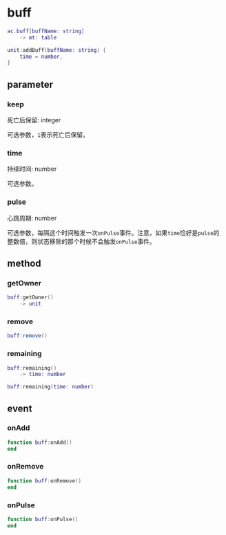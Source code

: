 # buff
```lua
ac.buff[buffName: string]
    -> mt: table
```

```lua
unit:addBuff(buffName: string) {
    time = number,
}
```

## parameter

### keep
死亡后保留: integer

可选参数，`1`表示死亡后保留。

### time
持续时间: number

可选参数。

### pulse
心跳周期: number

可选参数，每隔这个时间触发一次`onPulse`事件。注意，如果`time`恰好是`pulse`的整数倍，则状态移除的那个时候不会触发`onPulse`事件。

## method

### getOwner
```lua
buff:getOwner()
    -> unit
```

### remove
```lua
buff:remove()
```

### remaining
```lua
buff:remaining()
    -> time: number

buff:remaining(time: number)
```

## event

### onAdd
```lua
function buff:onAdd()
end
```

### onRemove
```lua
function buff:onRemove()
end
```

### onPulse
```lua
function buff:onPulse()
end
```
